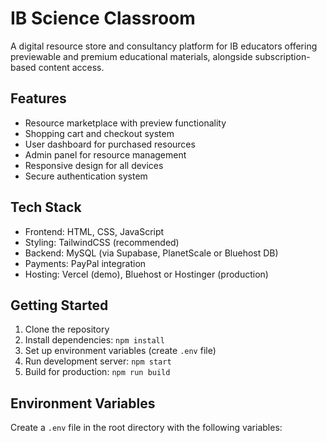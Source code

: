 # IB Science Classroom

A digital resource store and consultancy platform for IB educators offering previewable and premium educational materials, alongside subscription-based content access.

## Features

- Resource marketplace with preview functionality
- Shopping cart and checkout system
- User dashboard for purchased resources
- Admin panel for resource management
- Responsive design for all devices
- Secure authentication system

## Tech Stack

- Frontend: HTML, CSS, JavaScript
- Styling: TailwindCSS (recommended)
- Backend: MySQL (via Supabase, PlanetScale or Bluehost DB)
- Payments: PayPal integration
- Hosting: Vercel (demo), Bluehost or Hostinger (production)

## Getting Started

1. Clone the repository
2. Install dependencies: `npm install`
3. Set up environment variables (create `.env` file)
4. Run development server: `npm start`
5. Build for production: `npm run build`

## Environment Variables

Create a `.env` file in the root directory with the following variables:
